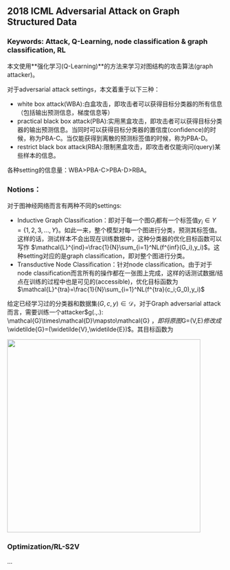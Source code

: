 ## 2018 ICML Adversarial Attack on Graph Structured Data

### Keywords: Attack, Q-Learning, node classification & graph classification, RL

本文使用**强化学习(Q-Learning)**的方法来学习对图结构的攻击算法(graph attacker)。

对于adversarial attack settings，本文着重于以下三种：

* white box attack(WBA):白盒攻击，即攻击者可以获得目标分类器的所有信息（包括输出预测信息，梯度信息等）
* practical black box attack(PBA):实用黑盒攻击，即攻击者可以获得目标分类器的输出预测信息。当同时可以获得目标分类器的置信度(confidence)的时候，称为PBA-C。当仅能获得到离散的预测标签值的时候，称为PBA-D。
* restrict black box attack(RBA):限制黑盒攻击，即攻击者仅能询问(query)某些样本的信息。

各种setting的信息量：WBA>PBA-C>PBA-D>RBA。

### Notions：

对于图神经网络而言有两种不同的settings:

* Inductive Graph Classification：即对于每一个图$G_i$都有一个标签值$y_i \in Y=\{1,2,3,...,Y\}$。如此一来，整个模型对每一个图进行分类，预测其标签值。这样的话，测试样本不会出现在训练数据中，这种分类器的优化目标函数可以写作 $\mathcal{L}^{ind}=\frac{1}{N}\sum_{i=1}^NL(f^{inf}(G_i),y_i)$。这种setting对应的是graph classification，即对整个图进行分类。
* Transductive Node Classification：针对node classification。由于对于node classification而言所有的操作都在一张图上完成，这样的话测试数据/结点在训练的过程中也是可见的(accessible)，优化目标函数为$\mathcal{L}^{tra}=\frac{1}{N}\sum_{i=1}^NL(f^{tra}(c_i;G_0),y_i)$

给定已经学习过的分类器和数据集$(G,c,y)\in \mathcal{D}$，对于Graph adversarial attack而言，需要训练一个attacker$g(.,.): \mathcal{G}\times\mathcal{D}\mapsto\mathcal{G} $，即将原图$G=(V,E)$修改成$\widetilde{G}=(\widetilde{V},\widetilde{E})$。其目标函数为

<img src=".\pics\)CL~0OV9$3{9B8B%BDRK})7.png" width="450"/>

### Optimization/RL-S2V

...